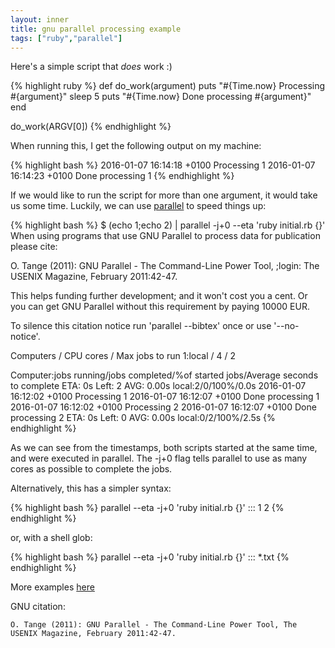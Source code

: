 ```yaml
---
layout: inner
title: gnu parallel processing example
tags: ["ruby","parallel"]
---
```

Here's a simple script that *does* work :)

{% highlight ruby %}
def do_work(argument)
  puts "#{Time.now} Processing #{argument}"
  sleep 5
  puts "#{Time.now} Done processing #{argument}"
end

do_work(ARGV[0])
{% endhighlight %}

When running this, I get the following output on my machine:

{% highlight bash %}
2016-01-07 16:14:18 +0100 Processing 1
2016-01-07 16:14:23 +0100 Done processing 1
{% endhighlight %}

If we would like to run the script for more than one argument, it would take us some time.
Luckily, we can use [parallel](http://www.gnu.org/software/parallel/) to speed things up:

{% highlight bash %}
$ (echo 1;echo 2) | parallel -j+0 --eta 'ruby initial.rb {}'
When using programs that use GNU Parallel to process data for publication please cite:

  O. Tange (2011): GNU Parallel - The Command-Line Power Tool,
  ;login: The USENIX Magazine, February 2011:42-47.

This helps funding further development; and it won't cost you a cent.
Or you can get GNU Parallel without this requirement by paying 10000 EUR.

To silence this citation notice run 'parallel --bibtex' once or use '--no-notice'.


Computers / CPU cores / Max jobs to run
1:local / 4 / 2

Computer:jobs running/jobs completed/%of started jobs/Average seconds to complete
ETA: 0s Left: 2 AVG: 0.00s  local:2/0/100%/0.0s 2016-01-07 16:12:02 +0100 Processing 1
2016-01-07 16:12:07 +0100 Done processing 1
2016-01-07 16:12:02 +0100 Processing 2
2016-01-07 16:12:07 +0100 Done processing 2
ETA: 0s Left: 0 AVG: 0.00s  local:0/2/100%/2.5s
{% endhighlight %}

As we can see from the timestamps, both scripts started at the same time, and were executed in parallel.
The -j+0 flag tells parallel to use as many cores as possible to complete the jobs.

Alternatively, this has a simpler syntax:

{% highlight bash %}
parallel --eta -j+0 'ruby initial.rb {}' ::: 1 2
{% endhighlight %}

or, with a shell glob:

{% highlight bash %}
parallel --eta -j+0 'ruby initial.rb {}' ::: *.txt
{% endhighlight %}

More examples [here](http://www.shakthimaan.com/posts/2014/11/27/gnu-parallel/news.html)

GNU citation:

```
O. Tange (2011): GNU Parallel - The Command-Line Power Tool, The USENIX Magazine, February 2011:42-47.
```
